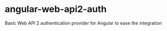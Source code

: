 angular-web-api2-auth
====================

Basic Web API 2 authentication provider for Angular to ease the integration
